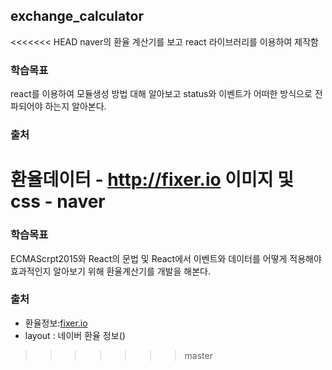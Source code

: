 ## exchange_calculator

<<<<<<< HEAD
naver의 환율 계산기를 보고 react 라이브러리를 이용하여 제작함

### 학습목표
react를 이용하여 모듈생성 방법 대해 알아보고 status와 이벤트가 어떠한 방식으로 전파되어야 하는지 알아본다.

### 출처
환율데이터 - http://fixer.io
이미지 및 css - naver
=======
### 학습목표 
ECMAScrpt2015와 React의 문법 및 React에서 이벤트와 데이터를 어떻게 적용해야 효과적인지 알아보기 위해 환율계산기를 개발을 해본다.

### 출처
- 환율정보:[fixer.io](http://fixer.io/)
- layout : 네이버 환율 정보()
>>>>>>> master
